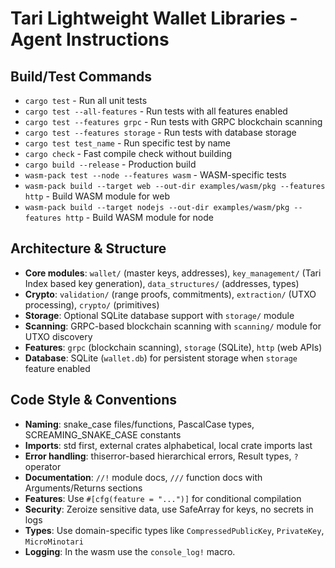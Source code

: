 # Tari Lightweight Wallet Libraries - Agent Instructions

## Build/Test Commands
- `cargo test` - Run all unit tests
- `cargo test --all-features` - Run tests with all features enabled
- `cargo test --features grpc` - Run tests with GRPC blockchain scanning
- `cargo test --features storage` - Run tests with database storage
- `cargo test test_name` - Run specific test by name
- `cargo check` - Fast compile check without building
- `cargo build --release` - Production build
- `wasm-pack test --node --features wasm` - WASM-specific tests
- `wasm-pack build --target web --out-dir examples/wasm/pkg --features http` - Build WASM module for web
- `wasm-pack build --target nodejs --out-dir examples/wasm/pkg --features http` - Build WASM module for node

## Architecture & Structure
- **Core modules**: `wallet/` (master keys, addresses), `key_management/` (Tari Index based key generation), `data_structures/` (addresses, types)
- **Crypto**: `validation/` (range proofs, commitments), `extraction/` (UTXO processing), `crypto/` (primitives)
- **Storage**: Optional SQLite database support with `storage/` module
- **Scanning**: GRPC-based blockchain scanning with `scanning/` module for UTXO discovery
- **Features**: `grpc` (blockchain scanning), `storage` (SQLite), `http` (web APIs)
- **Database**: SQLite (`wallet.db`) for persistent storage when `storage` feature enabled

## Code Style & Conventions
- **Naming**: snake_case files/functions, PascalCase types, SCREAMING_SNAKE_CASE constants
- **Imports**: std first, external crates alphabetical, local crate imports last
- **Error handling**: thiserror-based hierarchical errors, Result types, `?` operator
- **Documentation**: `//!` module docs, `///` function docs with Arguments/Returns sections
- **Features**: Use `#[cfg(feature = "...")]` for conditional compilation
- **Security**: Zeroize sensitive data, use SafeArray for keys, no secrets in logs
- **Types**: Use domain-specific types like `CompressedPublicKey`, `PrivateKey`, `MicroMinotari`
- **Logging**: In the wasm use the `console_log!` macro.
